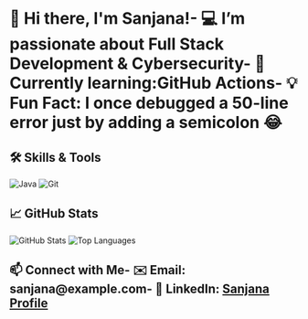 # 👋 Hi there, I'm Sanjana!- 💻 I’m passionate about Full Stack Development & Cybersecurity- 🌱 Currently learning:GitHub Actions- 💡 Fun Fact: I once debugged a 50-line error just by adding a semicolon 😂
## 🛠️ Skills & Tools
![Java](https://img.shields.io/badge/Java-ED8B00?style=for-the-badge&logo=java&logoColor=white)
![Git](https://img.shields.io/badge/Git-F05032?style=for-the-badge&logo=git&logoColor=white)
## 📈 GitHub Stats
![GitHub Stats](https://github-readme-stats.vercel.app/api?username=renukacsit&show_icons=true&theme=radical)
![Top Languages](https://github-readme-stats.vercel.app/api/top-langs/?username=renukacsit&layout=compact)
## 📫 Connect with Me- ✉️ Email: sanjana@example.com- 🔗 LinkedIn: [Sanjana Profile](https://linkedin.com/in/Sanjana-example)
